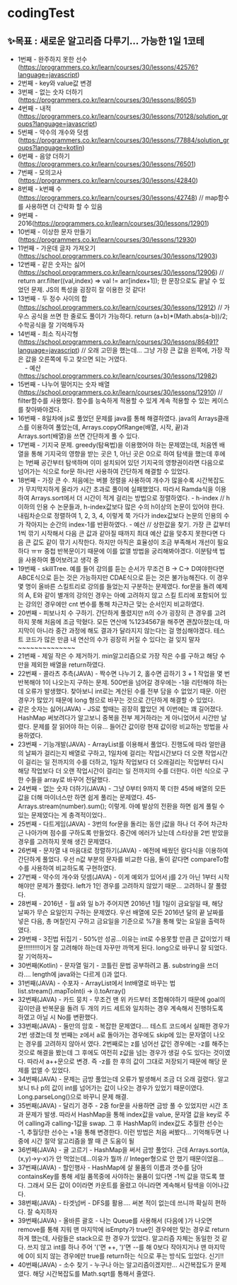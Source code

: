 # codingTest
## ✨목표 : 새로운 알고리즘 다루기... 가능한 1일 1코테
- 1번째 - 완주하지 못한 선수(https://programmers.co.kr/learn/courses/30/lessons/42576?language=javascript)
- 2번째 - key와 value값 변경
- 3번째 - 없는 숫자 더하기(https://programmers.co.kr/learn/courses/30/lessons/86051)
- 4번째 - 내적(https://programmers.co.kr/learn/courses/30/lessons/70128/solution_groups?language=javascript)
- 5번째 - 약수의 개수와 덧셈(https://programmers.co.kr/learn/courses/30/lessons/77884/solution_groups?language=kotlin)
- 6번째 - 음양 더하기(https://programmers.co.kr/learn/courses/30/lessons/76501)
- 7번째 - 모의고사(https://programmers.co.kr/learn/courses/30/lessons/42840)
- 8번째 - k번째 수(https://programmers.co.kr/learn/courses/30/lessons/42748) // map함수를 사용하면 더 간략화 할 수 있음
- 9번째 - 2016(https://programmers.co.kr/learn/courses/30/lessons/12901)
- 10번째 - 이상한 문자 만들기(https://programmers.co.kr/learn/courses/30/lessons/12930)
- 11번째 - 가운데 글자 가져오기(https://school.programmers.co.kr/learn/courses/30/lessons/12903)
- 12번째 - 같은 숫자는 싫어(https://school.programmers.co.kr/learn/courses/30/lessons/12906) // return arr.filter((val,index) => val != arr[index+1]); 한 문장으로도 끝날 수 있었던 문제. JS의 특성을 굉장히 잘 이용한 것 같다!
- 13번째 - 두 정수 사이의 합(https://school.programmers.co.kr/learn/courses/30/lessons/12912)  // 가우스 공식을 쓰면 한 줄로도 풀이가 가능하다. return (a+b)*(Math.abs(a-b))/2; 수학공식을 잘 기억해두자
- 14번째 - 최소 직사각형(https://school.programmers.co.kr/learn/courses/30/lessons/86491?language=javascript) // 오래 고민을 했는데... 그냥 가장 큰 값을 왼쪽에, 가장 작은 값을 오른쪽에 두고 찾으면 되는 거였다.
         <br>&nbsp;&nbsp;&nbsp;&nbsp;- 예산(https://school.programmers.co.kr/learn/courses/30/lessons/12982)
- 15번째 - 나누어 떨어지는 숫자 배열(https://school.programmers.co.kr/learn/courses/30/lessons/12910)  // filter함수를 사용했다. 함수를 능숙하게 적용할 수 있게 계속 적용할 수 있는 케이스를 찾아봐야겠다.
- 16번째 - 8일차에 js로 풀었던 문제를 java를 통해 해결하였다. java의 Arrays클래스를 이용하여 풀었는데, Arrays.copyOfRange(배열, 시작, 끝)과 Arrays.sort(배열)을 쓰면 간단하게 풀 수 있다.
- 17번째 - 기지국 문제. greedy(탐욕법)을 이용했어야 하는 문제였는데, 처음엔 배열을 통해 기지국의 영향을 받는 곳은 1, 아닌 곳은 0으로 하여 탐색을 했는데 후에는 1번째 공간부터 탐색하며 이미 설치되어 있던 기지국의 영향권이라면 다음으로 넘어가는 식으로 for문 하나만 사용하여 간단하게 해결할 수 있었다.
- 18번째 - 가장 큰 수. 처음에는 버블 정렬을 사용하여 개수가 많을수록 시간복잡도가 무지막지하게 올라가 시간 초과로 풀이에 실패했었다. 따라서 Ramda식을 이용하여 Arrays.sort에서 더 시간이 적게 걸리는 방법으로 정렬하였다.
         - h-index  // h이하의 인용 수 논문들과, h-index값보다 많은 수의 h이상의 논문이 있어야 한다. 내림차순으로 정렬하여 1, 2, 3, 4, 이렇게 쭉 가다가 index값보다 논문의 인용의 수가 작아지는 순간의 index-1를 반환하였다.
         - 예산 // 상한값을 찾기. 가장 큰 값부터 1씩 깎기 시작해서 다음 큰 값과 같아질 때까지 최대 예산 값을 맞추지 못한다면 다음 큰 값도 같이 깎기 시작한다. 하지만 아직은 효율성이 조금 부족해서 개선이 필요하다 ㅠㅠ 중첩 반복문이기 때문에 이를 없앨 방법을 궁리해봐야겠다. 이분탐색 법을 사용하여 풀어보려고 생각 중
- 19번째 - skillTree. 예를 들어 강의를 듣는 순서가 무조건 B -> C-> D여야한다면 ABCE식으로 듣는 것은 가능하지만 CDAE식으로 듣는 것은 불가능해진다. 이 경우 몇 명이 올바른 스킬트리로 강의를 들었는지 구분하는 문제였다. for문을 돌려 예제의 A, E와 같이 별개의 강의인 경우는 아예 고려하지 않고 스킬 트리에 포함되어 있는 강의인 경우에만 cnt 변수를 통해 차근차근 맞는 순서인지 비교하였다.
- 20번째 - 피보나치 수 구하기. 간단하게 풀렸지만 n의 수가 굉장히 큰 경우를 고려하지 못해 처음에 조금 막혔다. 모든 연산에 %1234567을 해주면 괜찮아졌는데, 마지막이 아니라 중간 과정에 해도 결과가 달라지지 않는다는 걸 명심해야겠다. 테스트 코드가 많은 만큼 내 연산의 수가 굉장히 커질 수 있다는 걸 잊지 말자~~~~~~~~~~~~~~
- 21번째 - 제일 작은 수 제거하기. min알고리즘으로 가장 작은 수를 구하고 해당 수만을 제외한 배열을 return하였다. 
- 22번째 - 콜라츠 추측(JAVA) - 짝수면 나누기 2, 홀수면 곱하기 3 + 1 작업을 몇 번 반복해야 1이 나오는지 구하는 문제. 500번을 넘어갈 경우에는 -1을 리턴해야 하는데 오류가 발생했다. 찾아보니 int로는 계산된 수를 전부 담을 수 없었기 때문. 이런 경우가 많았기 때문에 long 형으로 바꾸는 것으로 간단하게 해결할 수 있었다.
- 같은 숫자는 싫어(JAVA) - JS로 할때는 굉장히 짧았던 게 이번에는 꽤 길어졌다. HashMap 써보려다가 알고보니 중복을 전부 제거하라는 게 아니었어서 시간만 날렸다. 문제를 잘 읽어야 하는 이유... 들어간 값이랑 현재 값이랑 비교하는 방법을 사용하였다.
- 23번째 - 기능개발(JAVA) - ArrayList를 이용해서 풀었다. 진행도에 따라 얼만큼의 날짜가 걸리는지 배열로 구하고, 1일차에 걸리는 작업시간보다 더 오랜 작업시간이 걸리는 일 전까지의 수를 더하고, 1일차 작업보다 더 오래걸리는 작업부터 다시 해당 작업보다 더 오랜 작업시간이 걸리는 일 전까지의 수를 더한다. 이런 식으로 구한 수들을 array로 바꾸어 전달했다. 
- 24번째 - 없는 숫자 더하기(JAVA) - 그냥 0부터 9까지 쭉 더한 45에 배열의 모든 값을 더해 마이너스만 하면 쉽게 풀리는 문제였다. 45-Arrays.stream(number).sum(); 이렇게. 아예 발상의 전환을 하면 쉽게 풀릴 수 있는 문제였다는 게 충격적이었다..
- 25번째 - 다트게임(JAVA) - 3번의 for문을 돌리는 동안 j값을 하나 더 주어 차근차근 나아가며 점수를 구하도록 만들었다. 중간에 에러가 났는데 스타상을 2번 받았을 경우를 고려하지 못해 생긴 문제였다. 
- 26번째 - 문자열 내 마음대로 정렬하기(JAVA) - 예전에 배웠던 람다식을 이용하여 간단하게 풀었다. 우선 n값 부분의 문자를 비교한 다음, 둘이 같다면 compareTo함수를 사용하여 비교하도록 구현하였다.
- 27번째 - 약수의 개수와 덧셈(JAVA) - 이게 예외가 있어서 j를 2가 아닌 1부터 시작해야만 문제가 풀렸다. left가 1인 경우를 고려하지 않았기 때문... 고려하니 잘 풀렸다.
- 28번째 - 2016년 - 월 a와 일 b가 주어지면 2016년 1월 1일이 금요일일 때, 해당 날짜가 무슨 요일인지 구하는 문제였다. 우선 배열에 모든 2016년 달의 끝 날짜를 넣은 다음, 총 며칠인지 구하고 금요일을 기준으로 %7을 통해 맞는 요일을 출력하였다.
- 29번째 - 3진법 뒤집기 - 50%만 성공...이유는 int로 수용못할 만큼 큰 값이었기 때문!!!!!!!!!이거 잘 고려해야 하는데 자꾸만 까먹게 된다. long으로 바꾸니 잘 되었다. 잘 기억하자~
- 30번째(Kotlin) - 문자열 밀기 - 코틀린 문법 공부하려고 품. substring을 쓰더라.... length에 java와는 다르게 ()과 없다.
- 31번째(JAVA) - 수포자 - ArrayList에서 Int배열로 바꾸는 법 list.stream().mapToInt(i -> i).toArray()
- 32번째(JAVA) - 카드 뭉치 - 무조건 맨 위 카드부터 조합해야하기 때문에 goal의 길이만큼 반복문을 돌려 두 개의 카드 세트와 일치하는 경우 계속해서 진행하도록 하였고 아닐 시 No를 변환했다.
- 33번째(JAVA) - 둘만의 암호 - 복잡한 문제였다.... 테스트 코드에서 실패한 경우가 2번 생겼는데 첫 번째는 z에서 a로 돌아가는 경우에도 skip에 있는 문자열이 나오는 경우를 고려하지 않아서 였다. 2번째로는 z를 넘어선 값인 경우에는 -z를 해주는 것으로 해결을 봤는데 그 후에도 여전히 z값을 넘는 경우가 생길 수도 있다는 것이였다. 따라서 a++문으로 변경. 즉 -z를 한 후의 값이 그대로 저장되기 때문에 해당 문제를 없앨 수 있었다.
- 34번째(JAVA) - 문제는 금방 풀었는데 오류가 발생해서 조금 더 오래 걸렸다. 알고 보니 t나 p의 값이 int를 넘어가는 값이 나오는 경우가 있었기 때문이였다. Long.parseLong()으로 바꾸니 문제 해결.
- 35번째(JAVA) - 달리기 경주 - 2중 for문을 사용하면 금방 풀 수 있었지만 시간 초과 문제가 발생. 따라서 HashMap을 통해 index값을 value, 문자열 값을 key로 주어 calling과 calling-1값을 swap. 그 후 HashMap의 index값도 추월한 선수는 -1, 추월당한 선수는 +1을 통해 변경한다. 이런 방법은 처음 써봤다... 기억해두면 나중에 시간 절약 알고리즘을 짤 때 큰 도움이 될 
- 36번째(JAVA) - 귤 고르기 - HashMap을 써서 금방 풀었다. 근데 Arrays.sort(a, (x,y)->y-x)가 안 먹었는데...이유가 뭘까 // Integer형으로 안 했기 때문이었음...
- 37번째(JAVA) - 할인행사 - HashMap에 살 물품의 이름과 갯수를 담아 containsKey를 통해 세일 품목중에 사야하는 물품이 있다면 -1씩 값을 깎도록 했다. 그래서 모든 값이 0이라면 카운트를 올렸고 아니라면 계속해서 탐색을 이어나갔다.
- 38번째(JAVA) - 타겟넘버 - DFS를 활용.... 써본 적이 없는데 쓰니까 확실히 편하다. 잘 숙지하자
- 39번째(JAVA) - 올바른 괄호 - 나는 Queue를 사용해서 (다음에 )가 나오면 remove를 통해 지워 맨 마지막에 isEmpty가 true인 경우에만 맞는 경우로 return하게 했는데, 사람들은 stack으로 한 경우가 있었다. 알고리즘 자체는 동일한 것 같다. 쓰지 않고 int를 하나 주어 '('면 ++, ')'면 --를 해 0보다 작아지거나 맨 마지막에 0이 되지 않는 경우에만 true를 return하는 식으로 푸는 방식도 있었다. 신기!!
- 40번째(JAVA) - 소수 찾기 - 누구나 아는 알고리즘이겠지만... 시간복잡도가 문제였다. 해당 시간복잡도를 Math.sqrt를 통해서 줄였다.

